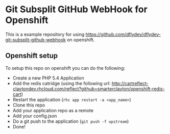 Git Subsplit GitHub WebHook for Openshift
===========================

This is a example repository for using https://github.com/dflydev/dflydev-git-subsplit-github-webhook on openshift.

Openshift setup
-----------------
To setup this repo on openshift you can do the following:
- Create a new PHP 5.4 Application
- Add the redis catridge (using the following url:  http://cartreflect-claytondev.rhcloud.com/reflect?github=smarterclayton/openshift-redis-cart)
- Restart the application (`rhc app restart -a <app_name>`)
- Clone this repo
- Add your application repo as a remote
- Add your config.json
- Do a git push to the application (`git push -f upstream`)
- Done!